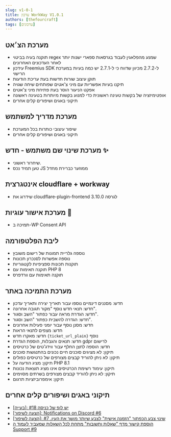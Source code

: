 ```yaml
---
slug: v1-0-1
title: עדכון WorkWay V1.0.1
authors: [thefourcraft]
tags: [עדכונים]
---
```


## מערכת הצ׳אט
- תוקנה בעיה בביטוי regex שמנע מהפלאגין לעבוד בגרסאות ספארי ישנות יותר לאחר העדכונים האחרונים
- עידכון Freemius SDK ל-2.7.2 מכיוון שדווח כי ל-2.7.1 יש כמה בעיות במערכת הרישוי
- תוקן עיצוב שורות חדשות בעת עריכת הודעות
- תיקנו בעיות אפשריות עם מיני צ'אטים שפותחים שיחה שגויה
- אפקט הניעור הוסר בעת פתיחת מיני צ'אטים
- אופטימיזציה של בקשות טעינה ראשונית כדי למנוע בקשות מיותרות בטעינה ראשונה
- תיקוני באגים ושיפורים קלים אחרים
## מערכת מדריך למשתמש
- שיפור עיצובי כותרות בכל המערכת
- תיקוני באגים ושיפורים קלים אחרים
## מערכת שינוי שם משתמש - חדש ✨
- שיחרור ראשוני.
- טען תמיד נכס JS ממוזער כברירת מחדל
## אינטגרצית cloudflare + workway
- שידרוג את cloudflare-plugin-frontend לגרסה 3.10.0
## מערכת אישור עוגיות 🍪
- תמיכה ב-WP Consent API
## ליבת הפלטפורמה
- נוספה גלריית תמונות של רישום משובץ
- נוספה אפשרות לסנכרון תכונות
- תוקנות תכונות ספציפיות לקטגוריות
- תוקנה תאימות עם PHP 8
- תוקנה תאימות עם וורדפרס
## מערכת התמיכה באתר
* חדש: מסננים דינמיים נוספו עבור תאריך יצירה ותאריך עדכון
* חדש: תנאי חדש נוסף "מקור תגובה אחרונה".
* חדש: הגדרת מראה עבור כפתור "השב וסגור".
* חדש: הגדרה להשבית כפתור "השב וסגור".
* חדש: מסנן נוסף עבור יומני פעילות אחרונים
* חדש: מצפים לתנאי הראות
* חדש: מאקרו חדש `{ticket_url_plain}` נוסף
* חדש: תנאים והגבלות, הוספת הגדרת gdpr לרישום
* חדש: הוספה לחצן החלף עבור ווידג'טים של כרטיסים
* תיקון: לא מציגים סוכנים חיים נכונים בהתנגשות סוכנים
* תיקון: לא ניתן להוריד קבצים מצורפים של כרטיסים כפולים
* תיקון: מציג הודעה על PHP 8.1
* תיקון: עימוד רשימת הכרטיסים אינו מציג תוצאות נכונות
* תיקון: לא ניתן להוריד קבצים מצורפים בשרתים מסוימים
* תיקון: אימפרוביזציות תרגום
## תיקוני באגים ושיפורים קלים אחרים
- [[בעייה]: יש לופ של כניסה #18](https://github.com/tgilabs/workway-bugs/issues/18)
- [[הצעה לשיפור]: Notifications on Discord #6](https://github.com/tgilabs/workway-bugs/issues/6)
- [[הצעה לשיפור]: שינוי צבע הכפתור "הזמנה אישית" לצבע שיותר מושך את העין. #7](https://github.com/tgilabs/workway-bugs/issues/7)
- [הוספת קישור מדף "שאלות ותשובות" מתחת לכל השאלות שמעביר לעמוד ה Support #9](https://github.com/tgilabs/workway-bugs/issues/9)